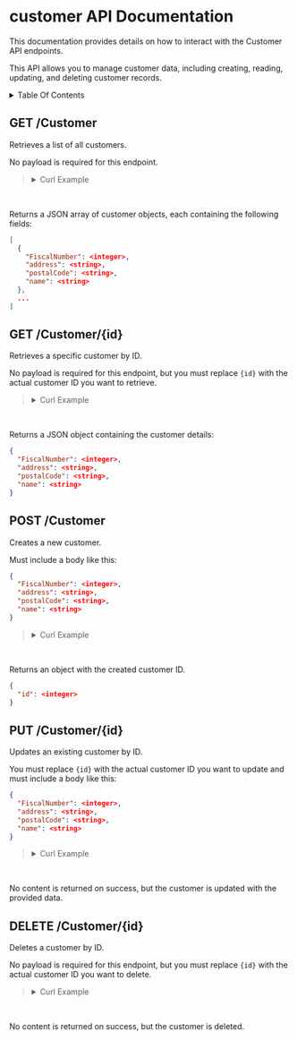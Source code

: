 # customer API Documentation <!-- omit in toc -->

This documentation provides details on how to interact with the Customer API endpoints.

This API allows you to manage customer data, including creating, reading, updating, and deleting customer records.

<details>
<summary>Table Of Contents</summary>

- [GET /Customer](#get-customer)
- [GET /Customer/{id}](#get-customerid)
- [POST /Customer](#post-customer)
- [PUT /Customer/{id}](#put-customerid)
- [DELETE /Customer/{id}](#delete-customerid)

</details>

## GET /Customer

Retrieves a list of all customers.

No payload is required for this endpoint.

> <details>
> <summary>Curl Example</summary>
>
> ```bash
> curl -X 'GET' \
>   'http://ec2-44-193-226-242.compute-1.amazonaws.com:8080/Customer' \
>   -H 'accept: application/json'
> ```
>
> In this example, the EC2 instance is accessed via its public DNS name `ec2-44-193-226-242.compute-1.amazonaws.com` on port `8080`. Don't forget to replace this with your actual instance's public DNS or IP address.
>
> </details>

<br>

Returns a JSON array of customer objects, each containing the following fields:

```json
[
  {
    "FiscalNumber": <integer>,
    "address": <string>,
    "postalCode": <string>,
    "name": <string>
  },
  ...
]
```

## GET /Customer/{id}

Retrieves a specific customer by ID.

No payload is required for this endpoint, but you must replace `{id}` with the actual customer ID you want to retrieve.

> <details>
> <summary>Curl Example</summary>
>
> ```bash
> curl -X 'GET' \
>   'http://ec2-44-193-226-242.compute-1.amazonaws.com:8080/Customer/{id}' \
>   -H 'accept: application/json'
> ```
>
> In this example, the EC2 instance is accessed via its public DNS name `ec2-44-193-226-242.compute-1.amazonaws.com` on port `8080`. Don't forget to replace this with your actual instance's public DNS or IP address.
>
> </details>

<br>

Returns a JSON object containing the customer details:

```json
{
  "FiscalNumber": <integer>,
  "address": <string>,
  "postalCode": <string>,
  "name": <string>
}
```

## POST /Customer

Creates a new customer.

Must include a body like this:

```json
{
  "FiscalNumber": <integer>,
  "address": <string>,
  "postalCode": <string>,
  "name": <string>
}
```

> <details>
> <summary>Curl Example</summary>
>
> ```bash
> curl -X 'POST' \
>   'http://ec2-44-193-226-242.compute-1.amazonaws.com:8080/Customer' \
>   -H 'accept: application/json' \
>   -H 'Content-Type: application/json' \
>   -d '{
>     "FiscalNumber": 0,
>     "address": "string",
>     "postalCode": "string",
>     "name": "string"
> }'
> ```
>
> In this example, the EC2 instance is accessed via its public DNS name `ec2-44-193-226-242.compute-1.amazonaws.com` on port `8080`. Don't forget to replace this with your actual instance's public DNS or IP address.
>
> </details>

<br>

Returns an object with the created customer ID.

```json
{
  "id": <integer>
}
```

## PUT /Customer/{id}

Updates an existing customer by ID.

You must replace `{id}` with the actual customer ID you want to update and must include a body like this:

```json
{
  "FiscalNumber": <integer>,
  "address": <string>,
  "postalCode": <string>,
  "name": <string>
}
```

> <details>
> <summary>Curl Example</summary>
>
> ```bash
> curl -X 'PUT' \
>   'http://ec2-44-193-226-242.compute-1.amazonaws.com:8080/Customer/{id}' \
>   -H 'accept: application/json' \
>   -H 'Content-Type: application/json' \
>   -d '{
>     "FiscalNumber": 1,
>     "address": "aaaaaa",
>     "postalCode": "ppppp",
>     "name": "nnnnn"
> }'
> ```
>
> In this example, the EC2 instance is accessed via its public DNS name `ec2-44-193-226-242.compute-1.amazonaws.com` on port `8080`. Don't forget to replace this with your actual instance's public DNS or IP address.
>
> </details>

<br>

No content is returned on success, but the customer is updated with the provided data.

## DELETE /Customer/{id}

Deletes a customer by ID.

No payload is required for this endpoint, but you must replace `{id}` with the actual customer ID you want to delete.

> <details>
> <summary>Curl Example</summary>
>
> ```bash
> curl -X 'DELETE' \
>   'http://ec2-44-193-226-242.compute-1.amazonaws.com:8080/Customer/{id}' \
>   -H 'accept: application/json'
> ```
>
> In this example, the EC2 instance is accessed via its public DNS name `ec2-44-193-226-242.compute-1.amazonaws.com` on port `8080`. Don't forget to replace this with your actual instance's public DNS or IP address.
>
> </details>

<br>

No content is returned on success, but the customer is deleted.

